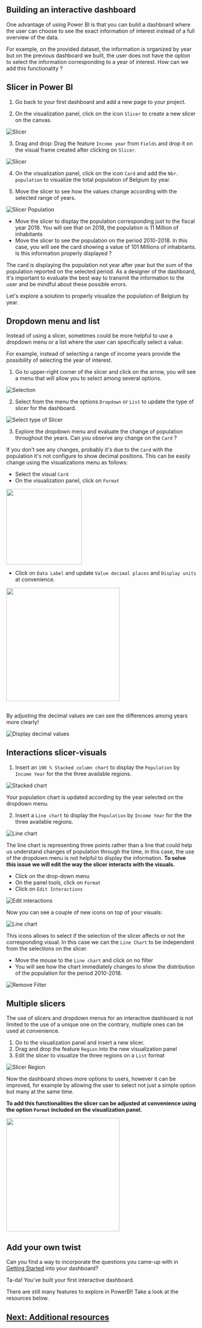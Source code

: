 ## Building an interactive dashboard

One advantage of using Power BI is that you can build a dashboard where the user can choose to see the exact information of interest instead of a full overview of the data.

For example, on the provided dataset, the information is organized by year but on the previous dashboard we built, the user does not have the option to select the information corresponding to a year of interest. How can we add this functionality ?

## Slicer in Power BI

1. Go back to your first dashboard and add a new page to your project.

2. On the visualization panel, click on the icon `Slicer` to create a new slicer on the canvas.

![Slicer](./assets/slicer.png)

3. Drag and drop: Drag the feature `Income year` from `Fields` and drop it on the visual frame created after clicking on `Slicer`.

![Slicer](./assets/slicer.gif)

4. On the visualization panel, click on the icon `Card` and add the `Nbr. population` to visualize the total population of Belgium by year.

5. Move the slicer to see how the values change according with the selected range of years.

![Slicer Population](./assets/slicer_population.gif)

- Move the slicer to display the population corresponding just to the fiscal year 2018. You will see that on 2018, the population is 11 Million of inhabitants
- Move the slicer to see the population on the period 2010-2018. In this case, you will see the card showing a value of 101 Millions of inhabitants. Is this information properly displayed ?

The card is displaying the population not year after year but the sum of the population reported on the selected period. As a designer of the dashboard, it's important to evaluate the best way to transmit the information to the user and be mindful about these possible errors.

Let's explore a solution to properly visualize the population of Belgium by year.

## Dropdown menu and list

Instead of using a slicer, sometimes could be more helpful to use a dropdown menu or a list where the user can specifically select a value. 

For example, instead of selecting a range of income years provide the possibility of selecting the year of interest.

1. Go to upper-right corner of the slicer and click on the arrow, you will see a menu that will allow you to select among several options.

![Selection](./assets/select_type_slicer.png)

2. Select from the menu the options `Dropdown` or `List` to update the type of slicer for the dashboard.

![Select type of Slicer](./assets/dropdown.gif)

3. Explore the dropdown menu and evaluate the change of population throughout the years. Can you observe any change on the `Card` ?

If you don't see any changes, probably it's due to the `Card` with the population it's not configure to show decimal positions. This can be easily change using the visualizations menu as follows:

- Select the visual `Card`
- On the visualization panel, click on `Format`

<img src='./assets/format.png' height=200>

- Click on `Data Label` and update `Value decimal places` and `Display units` at convenience.

<img src='./assets/decimals_values.png' height=300>

## 
By adjusting the decimal values we can see the differences among years more clearly!

![Display decimal values](./assets/decimal_values.gif)


## Interactions slicer-visuals

1. Insert an `100 % Stacked column chart` to display the `Population` by `Income Year` for the the three available regions.

![Stacked chart](./assets/stacked_population.png)

Your population chart is updated according by the year selected on the dropdown menu.

2. Insert a `Line chart`  to display the `Population` by `Income Year` for the the three available regions.

![Line chart](./assets/line_chart.png)

The line chart is representing three points rather than a line that could help us understand changes of population through the time, in this case, the use of the dropdown menu is not helpful to display the information. **To solve this issue we will edit the way the slicer interacts with the visuals.**

- Click on the drop-down menu
- On the panel tools, click on `Format`
- Click on `Edit Interactions`

![Edit interactions](./assets/edit_interactions.gif)

Now you can see a couple of new icons on top of your visuals:

![Line chart](./assets/filters_interactions.png)

This icons allows to select if the selection of the slicer affects or not the corresponding visual. In this case we can the `Line Chart` to be independent from the selections on the slicer.

- Move the mouse to the `Line chart` and click on no filter
- You will see how the chart immediately changes to show the distribution of the population for the period 2010-2018. 

![Remove Filter](./assets/no_filter.gif)

## Multiple slicers

The use of slicers and dropdown menus for an interactive dashboard is not limited to the use of a unique one on the contrary, multiple ones can be used at convenience.

1. Go to the visualization panel and insert a new slicer.
2. Drag and drop the feature `Region` into the new visualization panel
3. Edit the slicer to visualize the three regions on a `List` format

![Slicer Region](./assets/slicer_region.gif)

Now the dashboard shows more options to users, however it can be improved, for example by allowing the user to select not just a simple option but many at the same time. 

**To add this functionalities the slicer can be adjusted at convenience using the option `Format` included on the visualization panel.**

<img src='./assets/multiselect_option.png' height=300>

 

## Add your own twist

Can you find a way to incorporate the questions you came-up with in [Getting Started](./02.Getting_started.md) into your dashboard?


Ta-da! You've built your first interactive dashboard.

There are still many features to explore in PowerBI! Take a look at the resources below. 

## [Next: Additional resources](./06.Resources.md)
